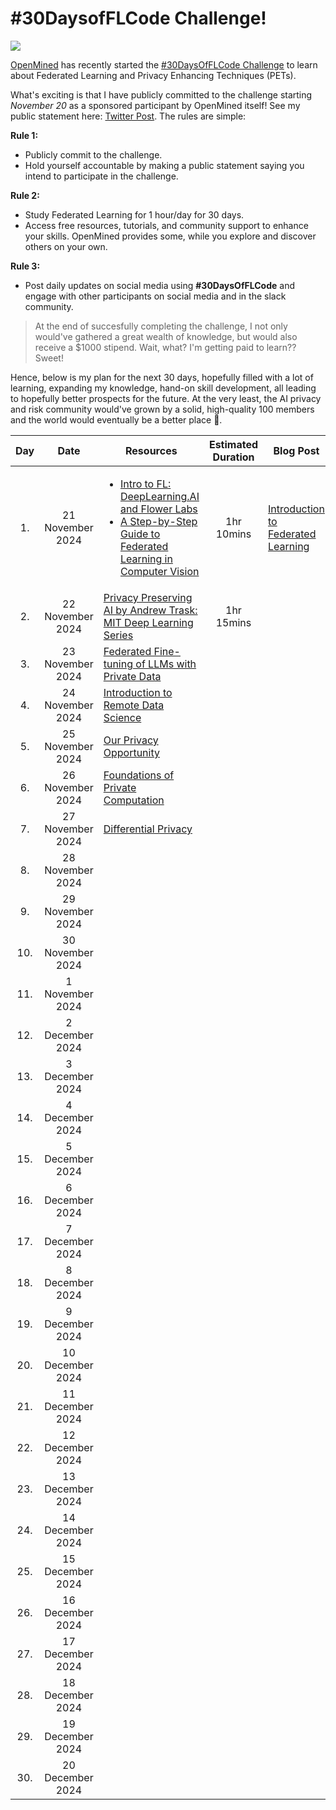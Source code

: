 # #30DaysofFLCode Challenge!

<img src="https://pbs.twimg.com/media/Gc2CPgAbEAEkLzG?format=jpg"/>

[OpenMined](https://openmined.org/) has recently started the [#30DaysOfFLCode Challenge](https://30DaysOfFLCode.com) to learn about Federated Learning and Privacy Enhancing Techniques (PETs). 

What's exciting is that I have publicly committed to the challenge starting *November 20* as a sponsored participant by OpenMined itself! See my public statement here: [Twitter Post](https://x.com/StarOrion25/status/1859285718042079300). The rules are simple:

**Rule 1:**
- Publicly commit to the challenge.
- Hold yourself accountable by making a public statement saying you intend to participate in the challenge.

**Rule 2:**
- Study Federated Learning for 1 hour/day for 30 days.
- Access free resources, tutorials, and community support to enhance your skills. OpenMined provides some, while you explore and discover others on your own.

**Rule 3:**
- Post daily updates on social media using **#30DaysOfFLCode** and engage with other participants on social media and in the slack community.

> At the end of succesfully completing the challenge, I not only would've gathered a great wealth of knowledge, but would also receive a $1000 stipend. Wait, what? I'm getting paid to learn?? Sweet!

Hence, below is my plan for the next 30 days, hopefully filled with a lot of learning, expanding my knowledge, hand-on skill development, all leading to hopefully better prospects for the future. 
At the very least, the AI privacy and risk community would've grown by a solid, high-quality 100 members and the world would eventually be a better place 🙂.

| Day | Date | Resources | Estimated Duration | Blog Post | Twitter Update |
| :----: | :----: | ---- | :----: | ---- | ---- |
| 1. | 21 November 2024 | <ul><li>[Intro to FL: DeepLearning.AI and Flower Labs](https://learn.deeplearning.ai/courses/intro-to-federated-learning/)</li><li>[A Step-by-Step Guide to Federated Learning in Computer Vision](https://www.v7labs.com/blog/federated-learning-guide)</li></ul>  | 1hr 10mins | [Introduction to Federated Learning](https://orionstar25.github.io/blog/2024/fl-challenge-day-1/) | [https://x.com/StarOrion25/status/1859568763869463032](https://x.com/StarOrion25/status/1859568763869463032) |
| 2. | 22 November 2024 | [Privacy Preserving AI by Andrew Trask: MIT Deep Learning Series](https://www.youtube.com/watch?v=4zrU54VIK6k) | 1hr 15mins |  |  |
| 3. | 23 November 2024 | [Federated Fine-tuning of LLMs with Private Data](https://learn.deeplearning.ai/courses/intro-to-federated-learning-c2/lesson/1/introduction)  |  |  |  |
| 4. | 24 November 2024 | [Introduction to Remote Data Science](https://courses.openmined.org/courses/introduction-to-remote-data-science) |  |  |  |
| 5. | 25 November 2024 | [Our Privacy Opportunity](https://courses.openmined.org/courses/our-privacy-opportunity) | |  |  |
| 6. | 26 November 2024 | [Foundations of Private Computation](https://courses.openmined.org/courses/foundations-of-private-computation)  |  |  |  |
| 7. | 27 November 2024 | [Differential Privacy](https://trustworthy-machine-learning.github.io/) |  |  |  |
| 8. | 28 November 2024 |   |  |  |  |
| 9. | 29 November 2024 |   |  |  |  |
| 10. | 30 November 2024 |   |  |  |  |
| 11. | 1 November 2024 |   |  |  |  |
| 12. | 2 December 2024 |   |  |  |  |
| 13. | 3 December 2024 |   |  |  |  |
| 14. | 4 December 2024 |   |  |  |  |
| 15. | 5 December 2024 |   |  |  |  |
| 16. | 6 December 2024 |   |  |  |  |
| 17. | 7 December 2024 |   |  |  |  |
| 18. | 8 December 2024 |   |  |  |  |
| 19. | 9 December 2024 |   |  |  |  |
| 20. | 10 December 2024 |   |  |  |  |
| 21. | 11 December 2024 |   |  |  |  |
| 22. | 12 December 2024 |   |  |  |  |
| 23. | 13 December 2024 |   |  |  |  |
| 24. | 14 December 2024 |   |  |  |  |
| 25. | 15 December 2024 |   |  |  |  |
| 26. | 16 December 2024 |   |  |  |  |
| 27. | 17 December 2024 |   |  |  |  |
| 28. | 18 December 2024 |   |  |  |  |
| 29. | 19 December 2024 |   |  |  |  |
| 30. | 20 December 2024 |   |  |  |  |